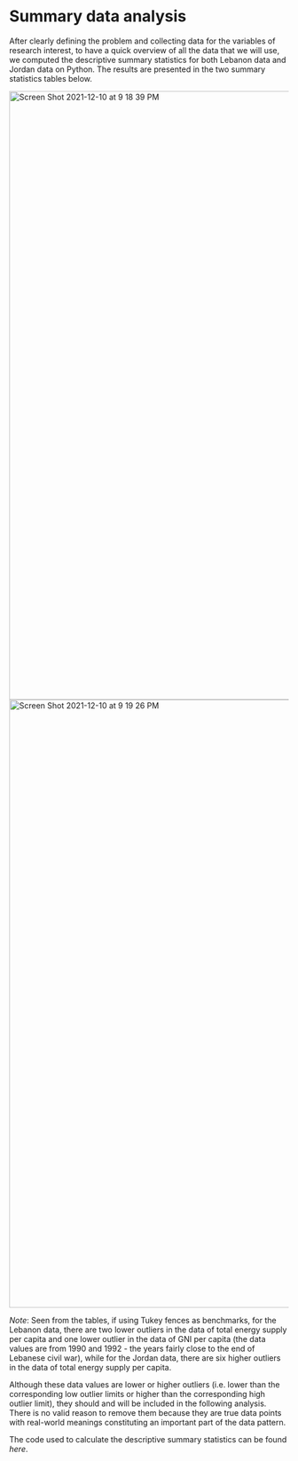 # Summary data analysis

After clearly defining the problem and collecting data for the variables of research interest, to have a quick overview of all the data that we will use, we computed the descriptive summary statistics for both Lebanon data and Jordan data on Python. The results are presented in the two summary statistics tables below.

<img width="1097" alt="Screen Shot 2021-12-10 at 9 18 39 PM" src="https://user-images.githubusercontent.com/93497630/145646934-0d78df8b-c3d1-4970-9148-bfde03804147.png">

<img width="1096" alt="Screen Shot 2021-12-10 at 9 19 26 PM" src="https://user-images.githubusercontent.com/93497630/145646971-89b8d527-f4f4-47a8-a639-bf0e5aedbc4e.png">


*Note*: Seen from the tables, if using Tukey fences as benchmarks, for the Lebanon data, there are two lower outliers in the data of total energy supply per capita and one lower outlier in the data of GNI per capita (the data values are from 1990 and 1992 - the years fairly close to the end of Lebanese civil war), while for the Jordan data, there are six higher outliers in the data of total energy supply per capita. 

Although these data values are lower or higher outliers (i.e. lower than the corresponding low outlier limits or higher than the corresponding high outlier limit), they should and will be included in the following analysis. There is no valid reason to remove them because they are true data points with real-world meanings constituting an important part of the data pattern.

The code used to calculate the descriptive summary statistics can be found _here_. 
